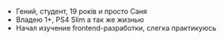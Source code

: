- Гений, студент, 19 рокiв и просто Саня
- Владею 1+, PS4 Slim а так же жизнью
- Начал изучение frontend-разработки, слегка практикуюсь
